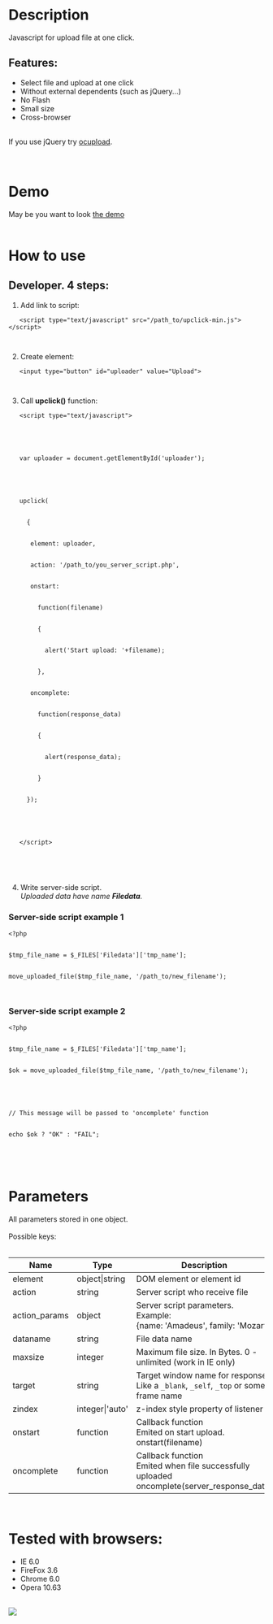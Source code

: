 # Description #
Javascript for upload file at one click.

## Features: ##
  * Select file and upload at one click
  * Without external dependents (such as jQuery...)
  * No Flash
  * Small size
  * Cross-browser
<br>
If you use jQuery try <a href='http://code.google.com/p/ocupload'>ocupload</a>.<br>
<br>
<br></li></ul>

<h1>Demo</h1>
May be you want to look <a href='http://upload-at-click.narod.ru/demo.html'>the demo</a>

<br>
<br>


<h1>How to use</h1>
<h2>Developer. 4 steps:</h2>

1. Add link to script:<br>
<pre><code>   &lt;script type="text/javascript" src="/path_to/upclick-min.js"&gt;&lt;/script&gt;<br>
</code></pre>

2. Create element:<br>
<pre><code>   &lt;input type="button" id="uploader" value="Upload"&gt;<br>
</code></pre>

3. Call <b>upclick()</b> function:<br>
<pre><code>   &lt;script type="text/javascript"&gt;<br>
<br>
   var uploader = document.getElementById('uploader');<br>
<br>
   upclick(<br>
     {<br>
      element: uploader,<br>
      action: '/path_to/you_server_script.php', <br>
      onstart:<br>
        function(filename)<br>
        {<br>
          alert('Start upload: '+filename);<br>
        },<br>
      oncomplete:<br>
        function(response_data) <br>
        {<br>
          alert(response_data);<br>
        }<br>
     });<br>
<br>
   &lt;/script&gt;<br>
</code></pre>

<br>

4. Write server-side script.<br>
<i>Uploaded data have name <b>Filedata</b>.</i><br>
<h3>Server-side script example 1</h3>
<pre><code>&lt;?php<br>
$tmp_file_name = $_FILES['Filedata']['tmp_name'];<br>
move_uploaded_file($tmp_file_name, '/path_to/new_filename');<br>
</code></pre>
<h3>Server-side script example 2</h3>
<pre><code>&lt;?php<br>
$tmp_file_name = $_FILES['Filedata']['tmp_name'];<br>
$ok = move_uploaded_file($tmp_file_name, '/path_to/new_filename');<br>
<br>
// This message will be passed to 'oncomplete' function<br>
echo $ok ? "OK" : "FAIL";<br>
</code></pre>

<br>

<h1>Parameters</h1>
All parameters stored in one object.<br>
<br>
Possible keys:<br>
<br>
<table><thead><th> <b>Name</b> </th><th> <b>Type</b> </th><th> <b>Description</b> </th><th> <b>Default</b> </th></thead><tbody>
<tr><td> element     </td><td> object|string </td><td> DOM element or element id </td><td>                </td></tr>
<tr><td> action      </td><td> string      </td><td> Server script who receive file </td><td>                </td></tr>
<tr><td> action_params </td><td> object      </td><td> Server script parameters.<br>Example:<br>{name: 'Amadeus', family: 'Mozart'}</td><td> {}             </td></tr>
<tr><td> dataname    </td><td> string      </td><td> File data name     </td><td> 'Filedata'     </td></tr>
<tr><td> maxsize     </td><td> integer     </td><td> Maximum file size. In Bytes. 0 - unlimited (work in IE only) </td><td> 0              </td></tr>
<tr><td> target      </td><td> string      </td><td> Target window name for response. Like a <code>_blank</code>, <code>_self</code>, <code>_top</code> or some frame name </td><td>                </td></tr>
<tr><td> zindex      </td><td> integer|'auto' </td><td> z-index style property of listener </td><td> 'auto'         </td></tr>
<tr><td> onstart     </td><td> function    </td><td> Callback function<br>Emited on start upload.<br>onstart(filename)</td><td> null           </td></tr>
<tr><td> oncomplete  </td><td> function    </td><td> Callback function<br>Emited when file successfully uploaded<br>oncomplete(server_response_data)</td><td> null           </td></tr></tbody></table>


<br>


<h1>Tested with browsers:</h1>
<ul><li>IE 6.0<br>
</li><li>FireFox 3.6<br>
</li><li>Chrome 6.0<br>
</li><li>Opera 10.63<br>
<br></li></ul>


<a href='http://kopilka.flypay.ru/?sid=12075"'><img src='http://kopilka.flypay.ru/i/coinbox/12075/img.jpg' /></a>